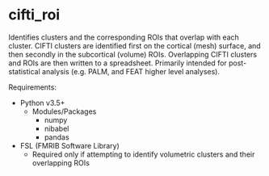 # cifti_roi

Identifies clusters and the corresponding ROIs that overlap with each cluster. CIFTI clusters are identified first on the cortical (mesh) surface, and then secondly in the subcortical (volume) ROIs. Overlapping CIFTI clusters and ROIs are then written to a spreadsheet. Primarily intended for post-statistical analysis (e.g. PALM, and FEAT higher level analyses).

Requirements:
* Python v3.5+
	* Modules/Packages
		* numpy
		* nibabel
		* pandas
* FSL (FMRIB Software Library)
	* Required only if attempting to identify volumetric clusters and their overlapping ROIs

